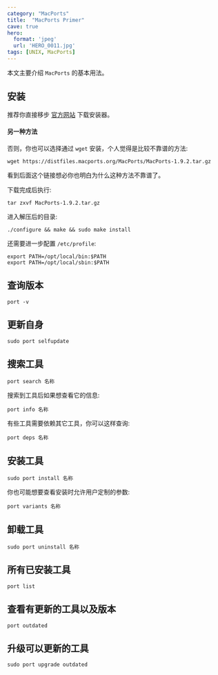 ```yaml
---
category: "MacPorts"
title:  "MacPorts Primer"
cave: true
hero:
  format: 'jpeg'
  url: 'HERO_0011.jpg'
tags: [UNIX, MacPorts]
---
```

本文主要介绍 `MacPorts` 的基本用法。

## 安装

推荐你直接移步 [官方网站](https://www.macports.org/install.php) 下载安装器。

#### 另一种方法

否则，你也可以选择通过 `wget` 安装，个人觉得是比较不靠谱的方法:

`wget https://distfiles.macports.org/MacPorts/MacPorts-1.9.2.tar.gz`

看到后面这个链接想必你也明白为什么这种方法不靠谱了。

下载完成后执行:

```console
tar zxvf MacPorts-1.9.2.tar.gz
```

进入解压后的目录:

```console
./configure && make && sudo make install
```

还需要进一步配置 `/etc/profile`:

```console
export PATH=/opt/local/bin:$PATH
export PATH=/opt/local/sbin:$PATH
```

## 查询版本

```console
port -v
```

## 更新自身

```console
sudo port selfupdate
```

## 搜索工具

```console
port search 名称
```

搜索到工具后如果想查看它的信息:

```console
port info 名称
```

有些工具需要依赖其它工具，你可以这样查询:

```console
port deps 名称
```

## 安装工具

```console
sudo port install 名称
```

你也可能想要查看安装时允许用户定制的参数:

```console
port variants 名称
```

## 卸载工具

```console
sudo port uninstall 名称
```

## 所有已安装工具

```console
port list
```

## 查看有更新的工具以及版本

```console
port outdated
```

## 升级可以更新的工具

```console
sudo port upgrade outdated
```





